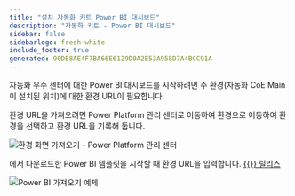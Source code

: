 ```yaml
---
title: "설치 자동화 키트 Power BI 대시보드"
description: "자동화 키트 - Power BI 대시보드"
sidebar: false
sidebarlogo: fresh-white
include_footer: true
generated: 90DE8AE4F7BA66E6129D0A2E53A958D7A4BCC91A
---
```


자동화 우수 센터에 대한 Power BI 대시보드를 시작하려면 주 환경(자동화 CoE Main이 설치된 위치)에 대한 환경 URL이 필요합니다.

환경 URL을 가져오려면 Power Platform 관리 센터로 이동하여 환경으로 이동하여 환경을 선택하고 환경 URL을 기록해 둡니다.

![환경 화면 가져오기 - Power Platform 관리 센터](/images/get-environment.png)

에서 다운로드한 Power BI 템플릿을 시작할 때 환경 URL을 입력합니다. [{{<product-name>}} 릴리스](https://github.com/microsoft/powercat-automation-kit/releases)

![Power BI 가져오기 예제](/images/power-bi-import.png)
